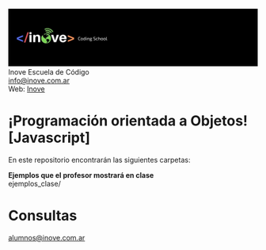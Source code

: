 ![Inove banner](inove.jpg)
Inove Escuela de Código\
info@inove.com.ar\
Web: [Inove](http://inove.com.ar)

# ¡Programación orientada a Objetos! [Javascript]
En este repositorio encontrarán las siguientes carpetas:

__Ejemplos que el profesor mostrará en clase__\
ejemplos_clase/

# Consultas
alumnos@inove.com.ar
